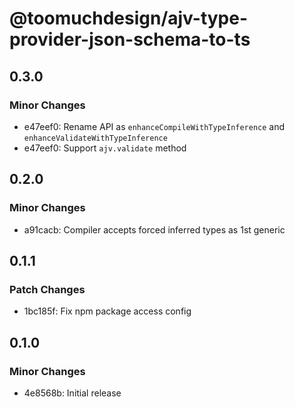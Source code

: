 # @toomuchdesign/ajv-type-provider-json-schema-to-ts

## 0.3.0

### Minor Changes

- e47eef0: Rename API as `enhanceCompileWithTypeInference` and `enhanceValidateWithTypeInference`
- e47eef0: Support `ajv.validate` method

## 0.2.0

### Minor Changes

- a91cacb: Compiler accepts forced inferred types as 1st generic

## 0.1.1

### Patch Changes

- 1bc185f: Fix npm package access config

## 0.1.0

### Minor Changes

- 4e8568b: Initial release
